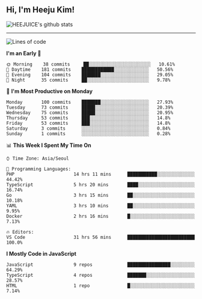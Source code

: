 ## Hi, I'm Heeju Kim!

![HEEJUICE's github stats](https://github-readme-stats.vercel.app/api?username=HEEJUICE&show_icons=true)

---
<!--START_SECTION:waka-->
![Lines of code](https://img.shields.io/badge/From%20Hello%20World%20I%27ve%20Written-17.8%20million%20lines%20of%20code-blue)

**I'm an Early 🐤** 

```text
🌞 Morning    38 commits     ██░░░░░░░░░░░░░░░░░░░░░░░   10.61% 
🌆 Daytime    181 commits    ████████████░░░░░░░░░░░░░   50.56% 
🌃 Evening    104 commits    ███████░░░░░░░░░░░░░░░░░░   29.05% 
🌙 Night      35 commits     ██░░░░░░░░░░░░░░░░░░░░░░░   9.78%

```
📅 **I'm Most Productive on Monday** 

```text
Monday       100 commits    ███████░░░░░░░░░░░░░░░░░░   27.93% 
Tuesday      73 commits     █████░░░░░░░░░░░░░░░░░░░░   20.39% 
Wednesday    75 commits     █████░░░░░░░░░░░░░░░░░░░░   20.95% 
Thursday     53 commits     ███░░░░░░░░░░░░░░░░░░░░░░   14.8% 
Friday       53 commits     ███░░░░░░░░░░░░░░░░░░░░░░   14.8% 
Saturday     3 commits      ░░░░░░░░░░░░░░░░░░░░░░░░░   0.84% 
Sunday       1 commits      ░░░░░░░░░░░░░░░░░░░░░░░░░   0.28%

```


📊 **This Week I Spent My Time On** 

```text
⌚︎ Time Zone: Asia/Seoul

💬 Programming Languages: 
PHP                      14 hrs 11 mins      ███████████░░░░░░░░░░░░░░   44.42% 
TypeScript               5 hrs 20 mins       ████░░░░░░░░░░░░░░░░░░░░░   16.74% 
Go                       3 hrs 15 mins       ██░░░░░░░░░░░░░░░░░░░░░░░   10.18% 
YAML                     3 hrs 10 mins       ██░░░░░░░░░░░░░░░░░░░░░░░   9.95% 
Docker                   2 hrs 16 mins       █░░░░░░░░░░░░░░░░░░░░░░░░   7.13%

🔥 Editors: 
VS Code                  31 hrs 56 mins      █████████████████████████   100.0%

```

**I Mostly Code in JavaScript** 

```text
JavaScript               9 repos             ████████████████░░░░░░░░░   64.29% 
TypeScript               4 repos             ███████░░░░░░░░░░░░░░░░░░   28.57% 
HTML                     1 repo              █░░░░░░░░░░░░░░░░░░░░░░░░   7.14%

```



<!--END_SECTION:waka-->
